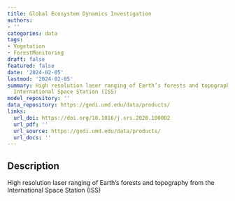 ```yaml
---
title: Global Ecosystem Dynamics Investigation
authors:
- ''
categories: data
tags:
- Vegetation
- ForestMonitoring
draft: false
featured: false
date: '2024-02-05'
lastmod: '2024-02-05'
summary: High resolution laser ranging of Earth’s forests and topography from the
  International Space Station (ISS)
model_repository: ''
data_repository: https://gedi.umd.edu/data/products/
links:
  url_doi: https://doi.org/10.1016/j.srs.2020.100002
  url_pdf: ''
  url_source: https://gedi.umd.edu/data/products/
  url_docs: ''
---
```


## Description

High resolution laser ranging of Earth’s forests and topography from the International Space Station (ISS)

